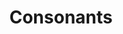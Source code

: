---
types: "word"

title: "Consonants"

categories: ['']

tags: ['Consonants']

arabic: 'مقاطع ساكنة'
arabic2: 'حروف ساكنة'

arexps: []

enwords: ['Consonants']

enexps: []

arlexicons: 'ق'
arlexicons2: 'ح'

enlexicons: 'C'

authors: ['Ruqayya Roshdy']

translators: ['']

citations: 'تطبيقات الذكاء الاصطناعي في خدمة اللغة العربية'

sources: 'مركز الملك عبدالله بن عبدالعزيز الدولي لخدمة اللغة العربية'

word: "true"

slug: ""
---